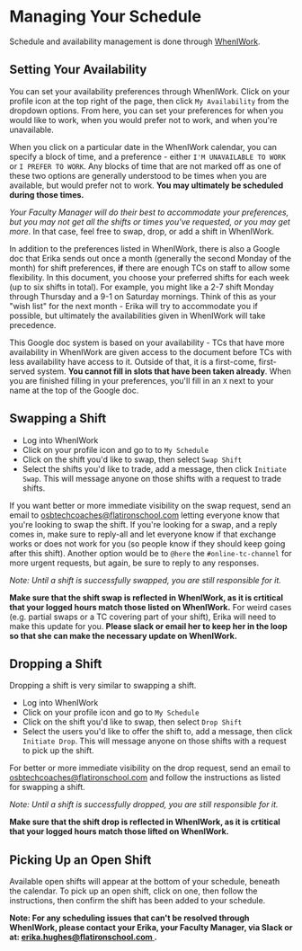 # Managing Your Schedule

Schedule and availability management is done through [WhenIWork](https://app.wheniwork.com).

## Setting Your Availability

You can set your availability preferences through WhenIWork. Click on your profile icon at the top right of the page, then click `My Availability` from the dropdown options. From here, you can set your preferences for when you would like to work, when you would prefer not to work, and when you're unavailable.

When you click on a particular date in the WhenIWork calendar, you can specify a block of time, and a preference - either `I'M UNAVAILABLE TO WORK` or `I PREFER TO WORK`. Any blocks of time that are not marked off as one of these two options are generally understood to be times when you are available, but would prefer not to work. **You may ultimately be scheduled during those times.**

*Your Faculty Manager will do their best to accommodate your preferences, but you may not get all the shifts or times you've requested, or you may get more*. In that case, feel free to swap, drop, or add a shift in WhenIWork.

In addition to the preferences listed in WhenIWork, there is also a Google doc that Erika sends out once a month (generally the second Monday of the month) for shift preferences, **if** there are enough TCs on staff to allow some flexibility. In this document, you choose your preferred shifts for each week (up to six shifts in total). For example, you might like a 2-7 shift Monday through Thursday and a 9-1 on Saturday mornings. Think of this as your "wish list" for the next month - Erika will try to accommodate you if possible, but ultimately the availabilities given in WhenIWork will take precedence.

This Google doc system is based on your availability - TCs that have more availability in WhenIWork are given access to the document before TCs with less availability have access to it. Outside of that, it is a first-come, first-served system. **You cannot fill in slots that have been taken already**. When you are finished filling in your preferences, you'll fill in an `X` next to your name at the top of the Google doc.

## Swapping a Shift

* Log into WhenIWork
* Click on your profile icon and go to to `My Schedule`
* Click on the shift you'd like to swap, then select `Swap Shift`
* Select the shifts you'd like to trade, add a message, then click `Initiate Swap`. This will message anyone on those shifts with a request to trade shifts.

If you want better or more immediate visibility on the swap request, send an email to [osbtechcoaches@flatironschool.com](mailto:osbtechcoaches@flatironschool.com) letting everyone know that you're looking to swap the shift. If you're looking for a swap, and a reply comes in, make sure to reply-all and let everyone know if that exchange works or does not work for you (so people know if they should keep going after this shift). Another option would be to  `@here` the `#online-tc-channel` for more urgent requests, but again, be sure to reply to any responses.

*Note: Until a shift is successfully swapped, you are still responsible for it.*

__Make sure that the shift swap is reflected in WhenIWork, as it is **crtitical** that your logged hours match those listed on WhenIWork.__ For weird cases (e.g. partial swaps or a TC covering part of your shift), Erika will need to make this update for you. **Please slack or email her to keep her in the loop so that she can make the necessary update on WhenIWork.**

## Dropping a Shift

Dropping a shift is very similar to swapping a shift.

* Log into WhenIWork
* Click on your profile icon and go to `My Schedule`
* Click on the shift you'd like to swap, then select `Drop Shift`
* Select the users you'd like to offer the shift to, add a message, then click `Initiate Drop`. This will message anyone on those shifts with a request to pick up the shift.

For better or more immediate visibility on the drop request, send an email to [osbtechcoaches@flatironschool.com](mailto:osbtechcoaches@flatironschool.com) and follow the instructions as listed for swapping a shift.

*Note: Until a shift is successfully dropped, you are still responsible for it.*

__Make sure that the shift drop is reflected in WhenIWork, as it is **crtitical** that your logged hours match those lifted on WhenIWork.__

## Picking Up an Open Shift

Available open shifts will appear at the bottom of your schedule, beneath the calendar. To pick up an open shift, click on one, then follow the instructions, then confirm the shift has been added to your schedule.

**Note: For any scheduling issues that can't be resolved through WhenIWork, please contact your Erika, your Faculty Manager, via Slack or at: [erika.hughes@flatironschool.com ](mailto:erika.hughes@flatironschool.com ).**
